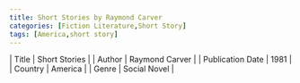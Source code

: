 ```yaml
---
title: Short Stories by Raymond Carver
categories: [Fiction Literature,Short Story]
tags: [America,short story]
---
```

        
| Title | Short Stories  |
| Author |  Raymond Carver  |
| Publication Date | 1981   |
| Country | America |
| Genre | Social Novel  |
        